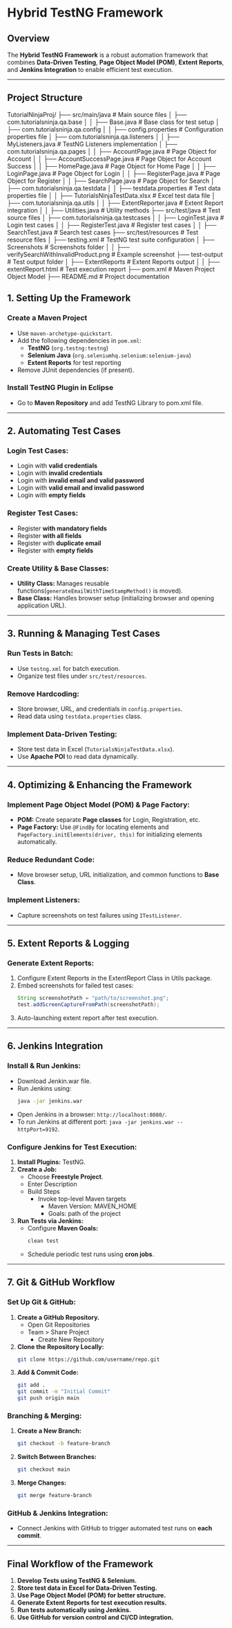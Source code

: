 # Hybrid TestNG Framework

## Overview
The **Hybrid TestNG Framework** is a robust automation framework that combines **Data-Driven Testing**, **Page Object Model (POM)**, **Extent Reports**, and **Jenkins Integration** to enable efficient test execution.

---
## Project Structure
TutorialNinjaProj/
├── src/main/java # Main source files
│   ├── com.tutorialsninja.qa.base
│   │   ├── Base.java # Base class for test setup
│   ├── com.tutorialsninja.qa.config
│   │   ├── config.properties # Configuration properties file
│   ├── com.tutorialsninja.qa.listeners
│   │   ├── MyListeners.java # TestNG Listeners implementation
│   ├── com.tutorialsninja.qa.pages
│   │   ├── AccountPage.java # Page Object for Account
│   │   ├── AccountSuccessPage.java # Page Object for Account Success
│   │   ├── HomePage.java # Page Object for Home Page
│   │   ├── LoginPage.java # Page Object for Login
│   │   ├── RegisterPage.java # Page Object for Register
│   │   ├── SearchPage.java # Page Object for Search
│   ├── com.tutorialsninja.qa.testdata
│   │   ├── testdata.properties # Test data properties file
│   │   ├── TutorialsNinjaTestData.xlsx # Excel test data file
│   ├── com.tutorialsninja.qa.utils
│   │   ├── ExtentReporter.java # Extent Report integration
│   │   ├── Utilities.java # Utility methods
├── src/test/java # Test source files
│   ├── com.tutorialsninja.qa.testcases
│   │   ├── LoginTest.java # Login test cases
│   │   ├── RegisterTest.java # Register test cases
│   │   ├── SearchTest.java # Search test cases
├── src/test/resources # Test resource files
│   ├── testing.xml # TestNG test suite configuration
│   ├── Screenshots # Screenshots folder
│   │   ├── verifySearchWithInvalidProduct.png # Example screenshot
├── test-output # Test output folder
│   ├── ExtentReports # Extent Reports output
│   │   ├── extentReport.html # Test execution report
├── pom.xml # Maven Project Object Model
├── README.md # Project documentation

## 1. Setting Up the Framework

### **Create a Maven Project**
- Use `maven-archetype-quickstart`.
- Add the following dependencies in `pom.xml`:
  - **TestNG** (`org.testng:testng`)
  - **Selenium Java** (`org.seleniumhq.selenium:selenium-java`)
  - **Extent Reports** for test reporting
- Remove JUnit dependencies (if present).

### **Install TestNG Plugin in Eclipse**
- Go to **Maven Repository** and add TestNG Library to pom.xml file.

---

## 2. Automating Test Cases

### **Login Test Cases:**
- Login with **valid credentials**
- Login with **invalid credentials**
- Login with **invalid email and valid password**
- Login with **valid email and invalid password**
- Login with **empty fields**

### **Register Test Cases:**
- Register **with mandatory fields**
- Register **with all fields**
- Register with **duplicate email**
- Register with **empty fields**

### **Create Utility & Base Classes:**
- **Utility Class:** Manages reusable functions(`generateEmailWithTimeStampMethod()` is moved).
- **Base Class:** Handles browser setup (initializing browser and opening application URL).

---

## 3. Running & Managing Test Cases

### **Run Tests in Batch:**
- Use `testng.xml` for batch execution.
- Organize test files under `src/test/resources`.

### **Remove Hardcoding:**
- Store browser, URL, and credentials in `config.properties`.
- Read data using `testdata.properties` class.

### **Implement Data-Driven Testing:**
- Store test data in Excel (`TutorialsNinjaTestData.xlsx`).
- Use **Apache POI** to read data dynamically.

---

## 4. Optimizing & Enhancing the Framework

### **Implement Page Object Model (POM) & Page Factory:**
- **POM:** Create separate **Page classes** for Login, Registration, etc.
- **Page Factory:** Use `@FindBy` for locating elements and `PageFactory.initElements(driver, this)` for initializing elements automatically.

### **Reduce Redundant Code:**
- Move browser setup, URL initialization, and common functions to **Base Class**.

### **Implement Listeners:**
- Capture screenshots on test failures using `ITestListener`.

---

## 5. Extent Reports & Logging

### **Generate Extent Reports:**
1. Configure Extent Reports in the ExtentReport Class in Utils package.
2. Embed screenshots for failed test cases:
   ```java
   String screenshotPath = "path/to/screenshot.png";
   test.addScreenCaptureFromPath(screenshotPath);
   ```
3. Auto-launching extent report after test execution.

---

## 6. Jenkins Integration

### **Install & Run Jenkins:**
- Download Jenkin.war file.
- Run Jenkins using:
  ```sh
  java -jar jenkins.war 
  ```
- Open Jenkins in a browser: `http://localhost:8080/`.
- To run Jenkins at different port:  `java -jar jenkins.war --httpPort=9192`.

### **Configure Jenkins for Test Execution:**
1. **Install Plugins:** TestNG.
2. **Create a Job:**
   - Choose **Freestyle Project**.
   - Enter Description
   - Build Steps
       - Invoke top-level Maven targets
         - Maven Version: MAVEN_HOME
         - Goals: path of the project
3. **Run Tests via Jenkins:**
   - Configure **Maven Goals:**
     ```sh
     clean test
     ```
   - Schedule periodic test runs using **cron jobs**.

---

## 7. Git & GitHub Workflow

### **Set Up Git & GitHub:**
1. **Create a GitHub Repository.**
   - Open Git Repositories
   - Team > Share Project
       - Create New Repository 
3. **Clone the Repository Locally:**
   ```sh
   git clone https://github.com/username/repo.git
   ```
4. **Add & Commit Code:**
   ```sh
   git add .  
   git commit -m "Initial Commit"  
   git push origin main  
   ```

### **Branching & Merging:**
1. **Create a New Branch:**
   ```sh
   git checkout -b feature-branch  
   ```
2. **Switch Between Branches:**
   ```sh
   git checkout main  
   ```
3. **Merge Changes:**
   ```sh
   git merge feature-branch  
   ```

### **GitHub & Jenkins Integration:**
- Connect Jenkins with GitHub to trigger automated test runs on **each commit**.

---

## **Final Workflow of the Framework**
1. **Develop Tests using TestNG & Selenium.**
2. **Store test data in Excel for Data-Driven Testing.**
3. **Use Page Object Model (POM) for better structure.**
4. **Generate Extent Reports for test execution results.**
5. **Run tests automatically using Jenkins.**
6. **Use GitHub for version control and CI/CD integration.**
